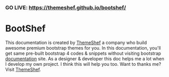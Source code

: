 ### GO LIVE: https://themeshef.github.io/bootshef/
# BootShef

This documentation is created by [ThemeShef](https://themeforest.net/user/themeshef/portfolio) a company who build awesome premium bootstrap themes for you. In this documentation, you'll get same pre-built bootstrap 4 codes & snippets without visiting bootstrap [documentation](https://getbootstrap.com/docs/4.0/getting-started/introduction/)  site. As a designer & developer this doc helps me a lot when I develop my own project. I think this will help you too. Want to thanks me? Visit [ThemeShef](https://themeforest.net/user/themeshef/portfolio).


